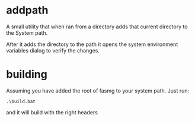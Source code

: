 # addpath

A small utility that when ran from a directory adds that current directory to the System path.

After it adds the directory to the path it opens the system environment variables dialog to verify the changes.

# building
Assuming you have added the root of fasmg to your system path. Just run:

`.\build.bat`

and it will build with the right headers

 
